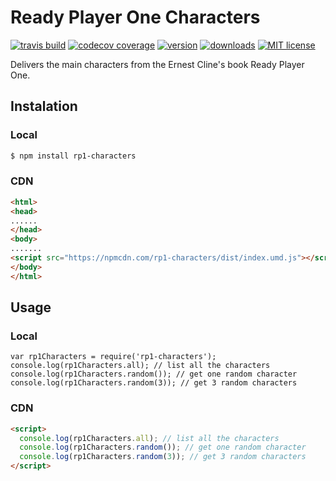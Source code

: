 # Ready Player One Characters
[![travis build](https://img.shields.io/travis/ercpereda/rp1-characters.svg?style=flat-square)](https://travis-ci.org/ercpereda/rp1-characters/)
[![codecov coverage](https://img.shields.io/codecov/c/github/ercpereda/rp1-characters.svg?style=flat-square)](https://codecov.io/gh/ercpereda/rp1-characters)
[![version](https://img.shields.io/npm/v/rp1-characters.svg?style=flat-square)](http://npm.im/rp1-characters)
[![downloads](https://img.shields.io/npm/dt/rp1-characters.svg?style=flat-square)](http://npm-stat.com/charts.html?package=rp1-characters)
[![MIT license](https://img.shields.io/npm/l/rp1-characters.svg?style=flat-square)](https://opensource.org/licenses/MIT)

Delivers the main characters from the Ernest Cline's book Ready Player One.

## Instalation

### Local

```bash
$ npm install rp1-characters
```
### CDN

```html
<html>
<head>
......
</head>
<body>
.......
<script src="https://npmcdn.com/rp1-characters/dist/index.umd.js"></script>
</body>
</html>
```

## Usage

### Local

```node
var rp1Characters = require('rp1-characters');
console.log(rp1Characters.all); // list all the characters
console.log(rp1Characters.random()); // get one random character
console.log(rp1Characters.random(3)); // get 3 random characters
```

### CDN
```html
<script>
  console.log(rp1Characters.all); // list all the characters
  console.log(rp1Characters.random()); // get one random character
  console.log(rp1Characters.random(3)); // get 3 random characters
</script>
```
